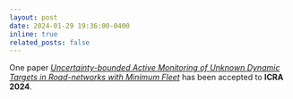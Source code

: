 ```yaml
---
layout: post
date: 2024-01-29 19:36:00-0400
inline: true
related_posts: false
---
```


One paper <a href="https://arxiv.org/pdf/2309.08322" target="_blank"><i>Uncertainty-bounded Active Monitoring of Unknown Dynamic Targets in Road-networks with Minimum Fleet</i></a> has been
accepted to <b>ICRA 2024</b>.
